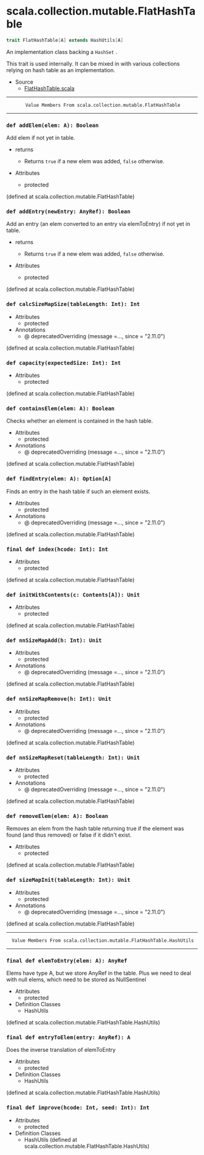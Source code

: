 
#                    scala.collection.mutable.FlatHashTable                    #

```scala
trait FlatHashTable[A] extends HashUtils[A]
```

An implementation class backing a `HashSet` .

This trait is used internally. It can be mixed in with various collections
relying on hash table as an implementation.

* Source
  * [FlatHashTable.scala](https://github.com/scala/scala/tree/6d09a1ba5f/src/library/scala/collection/mutable/FlatHashTable.scala#L1)


--------------------------------------------------------------------------------
           Value Members From scala.collection.mutable.FlatHashTable
--------------------------------------------------------------------------------


### `def addElem(elem: A): Boolean`                                          ###

Add elem if not yet in table.

* returns
  * Returns `true` if a new elem was added, `false` otherwise.

* Attributes
  * protected

(defined at scala.collection.mutable.FlatHashTable)


### `def addEntry(newEntry: AnyRef): Boolean`                                ###

Add an entry (an elem converted to an entry via elemToEntry) if not yet in
table.

* returns
  * Returns `true` if a new elem was added, `false` otherwise.

* Attributes
  * protected

(defined at scala.collection.mutable.FlatHashTable)


### `def calcSizeMapSize(tableLength: Int): Int`                             ###

* Attributes
  * protected
* Annotations
  * @ deprecatedOverriding (message =..., since = "2.11.0")

(defined at scala.collection.mutable.FlatHashTable)


### `def capacity(expectedSize: Int): Int`                                   ###

* Attributes
  * protected

(defined at scala.collection.mutable.FlatHashTable)


### `def containsElem(elem: A): Boolean`                                     ###

Checks whether an element is contained in the hash table.

* Attributes
  * protected
* Annotations
  * @ deprecatedOverriding (message =..., since = "2.11.0")

(defined at scala.collection.mutable.FlatHashTable)


### `def findEntry(elem: A): Option[A]`                                      ###

Finds an entry in the hash table if such an element exists.

* Attributes
  * protected
* Annotations
  * @ deprecatedOverriding (message =..., since = "2.11.0")

(defined at scala.collection.mutable.FlatHashTable)


### `final def index(hcode: Int): Int`                                       ###

* Attributes
  * protected

(defined at scala.collection.mutable.FlatHashTable)


### `def initWithContents(c: Contents[A]): Unit`                             ###

* Attributes
  * protected

(defined at scala.collection.mutable.FlatHashTable)


### `def nnSizeMapAdd(h: Int): Unit`                                         ###

* Attributes
  * protected
* Annotations
  * @ deprecatedOverriding (message =..., since = "2.11.0")

(defined at scala.collection.mutable.FlatHashTable)


### `def nnSizeMapRemove(h: Int): Unit`                                      ###

* Attributes
  * protected
* Annotations
  * @ deprecatedOverriding (message =..., since = "2.11.0")

(defined at scala.collection.mutable.FlatHashTable)


### `def nnSizeMapReset(tableLength: Int): Unit`                             ###

* Attributes
  * protected
* Annotations
  * @ deprecatedOverriding (message =..., since = "2.11.0")

(defined at scala.collection.mutable.FlatHashTable)


### `def removeElem(elem: A): Boolean`                                       ###

Removes an elem from the hash table returning true if the element was found (and
thus removed) or false if it didn't exist.

* Attributes
  * protected

(defined at scala.collection.mutable.FlatHashTable)


### `def sizeMapInit(tableLength: Int): Unit`                                ###

* Attributes
  * protected
* Annotations
  * @ deprecatedOverriding (message =..., since = "2.11.0")

(defined at scala.collection.mutable.FlatHashTable)


--------------------------------------------------------------------------------
      Value Members From scala.collection.mutable.FlatHashTable.HashUtils
--------------------------------------------------------------------------------


### `final def elemToEntry(elem: A): AnyRef`                                 ###

Elems have type A, but we store AnyRef in the table. Plus we need to deal with
null elems, which need to be stored as NullSentinel

* Attributes
  * protected
* Definition Classes
  * HashUtils

(defined at scala.collection.mutable.FlatHashTable.HashUtils)


### `final def entryToElem(entry: AnyRef): A`                                ###

Does the inverse translation of elemToEntry

* Attributes
  * protected
* Definition Classes
  * HashUtils

(defined at scala.collection.mutable.FlatHashTable.HashUtils)


### `final def improve(hcode: Int, seed: Int): Int`                          ###

* Attributes
  * protected
* Definition Classes
  * HashUtils
(defined at scala.collection.mutable.FlatHashTable.HashUtils)

